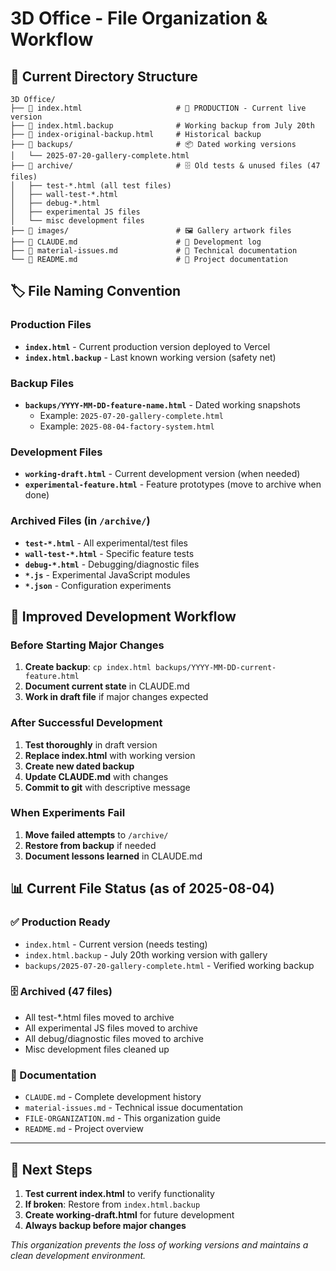 # 3D Office - File Organization & Workflow

## 📁 Current Directory Structure

```
3D Office/
├── 📄 index.html                     # 🚀 PRODUCTION - Current live version
├── 📄 index.html.backup              # Working backup from July 20th 
├── 📄 index-original-backup.html     # Historical backup
├── 📁 backups/                       # 📦 Dated working versions
│   └── 2025-07-20-gallery-complete.html
├── 📁 archive/                       # 🗄️ Old tests & unused files (47 files)
│   ├── test-*.html (all test files)
│   ├── wall-test-*.html 
│   ├── debug-*.html
│   ├── experimental JS files
│   └── misc development files
├── 📁 images/                        # 🖼️ Gallery artwork files
├── 📄 CLAUDE.md                      # 📝 Development log
├── 📄 material-issues.md             # 🔧 Technical documentation
└── 📄 README.md                      # 📖 Project documentation
```

## 🏷️ File Naming Convention

### Production Files
- **`index.html`** - Current production version deployed to Vercel
- **`index.html.backup`** - Last known working version (safety net)

### Backup Files  
- **`backups/YYYY-MM-DD-feature-name.html`** - Dated working snapshots
  - Example: `2025-07-20-gallery-complete.html`
  - Example: `2025-08-04-factory-system.html`

### Development Files
- **`working-draft.html`** - Current development version (when needed)
- **`experimental-feature.html`** - Feature prototypes (move to archive when done)

### Archived Files (in `/archive/`)
- **`test-*.html`** - All experimental/test files  
- **`wall-test-*.html`** - Specific feature tests
- **`debug-*.html`** - Debugging/diagnostic files
- **`*.js`** - Experimental JavaScript modules
- **`*.json`** - Configuration experiments

## 🔄 Improved Development Workflow

### Before Starting Major Changes
1. **Create backup**: `cp index.html backups/YYYY-MM-DD-current-feature.html`
2. **Document current state** in CLAUDE.md
3. **Work in draft file** if major changes expected

### After Successful Development  
1. **Test thoroughly** in draft version
2. **Replace index.html** with working version
3. **Create new dated backup** 
4. **Update CLAUDE.md** with changes
5. **Commit to git** with descriptive message

### When Experiments Fail
1. **Move failed attempts** to `/archive/`
2. **Restore from backup** if needed  
3. **Document lessons learned** in CLAUDE.md

## 📊 Current File Status (as of 2025-08-04)

### ✅ Production Ready
- `index.html` - Current version (needs testing)
- `index.html.backup` - July 20th working version with gallery
- `backups/2025-07-20-gallery-complete.html` - Verified working backup

### 🗄️ Archived (47 files)
- All test-*.html files moved to archive
- All experimental JS files moved to archive  
- All debug/diagnostic files moved to archive
- Misc development files cleaned up

### 📝 Documentation
- `CLAUDE.md` - Complete development history
- `material-issues.md` - Technical issue documentation
- `FILE-ORGANIZATION.md` - This organization guide
- `README.md` - Project overview

---

## 🎯 Next Steps

1. **Test current index.html** to verify functionality
2. **If broken**: Restore from `index.html.backup` 
3. **Create working-draft.html** for future development
4. **Always backup before major changes**

*This organization prevents the loss of working versions and maintains a clean development environment.*